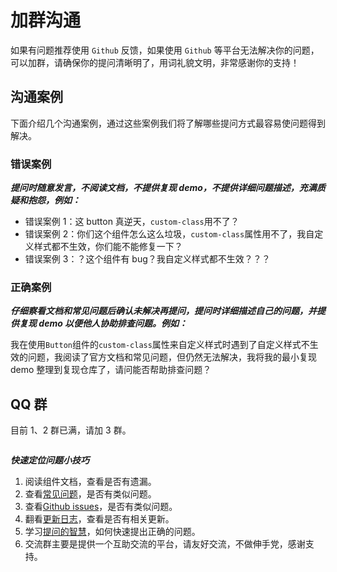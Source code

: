 # 加群沟通

如果有问题推荐使用 `Github` 反馈，如果使用 `Github` 等平台无法解决你的问题，可以加群，请确保你的提问清晰明了，用词礼貌文明，非常感谢你的支持！


## 沟通案例

下面介绍几个沟通案例，通过这些案例我们将了解哪些提问方式最容易使问题得到解决。

### 错误案例

**_提问时随意发言，不阅读文档，不提供复现 demo，不提供详细问题描述，充满质疑和抱怨，例如：_**

- 错误案例 1：这 button 真逆天，`custom-class`用不了？
- 错误案例 2：你们这个组件怎么这么垃圾，`custom-class`属性用不了，我自定义样式都不生效，你们能不能修复一下？
- 错误案例 3：？这个组件有 bug？我自定义样式都不生效？？？


### 正确案例

**_仔细察看文档和常见问题后确认未解决再提问，提问时详细描述自己的问题，并提供复现 demo 以便他人协助排查问题。例如：_**

我在使用`Button`组件的`custom-class`属性来自定义样式时遇到了自定义样式不生效的问题，我阅读了官方文档和常见问题，但仍然无法解决，我将我的最小复现 demo 整理到复现仓库了，请问能否帮助排查问题？

## QQ 群

目前 1、2 群已满，请加 3 群。

<div style="display: flex;gap:24px;">
  <img style="width: 250px; height: auto;" :src="QQ1" @click="handleClick" :style="{filter: checked ? 'none' : 'blur(5px)'}" />
  <img style="width: 250px; height: auto;" :src="QQ2" @click="handleClick" :style="{filter: checked ? 'none' : 'blur(5px)'}" />
  <img style="width: 250px; height: auto;" :src="QQ3" @click="handleClick" :style="{filter: checked ? 'none' : 'blur(5px)'}" />
</div>

***快速定位问题小技巧***
1. 阅读组件文档，查看是否有遗漏。
2. 查看[常见问题](/guide/common-problems)，是否有类似问题。
3. 查看[Github issues](https://github.com/Moonofweisheng/wot-design-uni/issues)，是否有类似问题。
4. 翻看[更新日志](/guide/changelog)，查看是否有相关更新。
5. 学习[提问的智慧](https://lug.ustc.edu.cn/wiki/doc/smart-questions/)，如何快速提出正确的问题。
6. 交流群主要是提供一个互助交流的平台，请友好交流，不做伸手党，感谢支持。

<el-checkbox  v-model="checked" label="我已阅读以上沟通案例和小技巧，并保证提问时遵守以上规范" />


<script setup>
import { ElMessage, ElMessageBox } from 'element-plus'
import { ref } from 'vue'
import QQ1 from '/QQ1.jpg'
import QQ2 from '/QQ2.jpg'
import QQ3 from '/QQ3.jpg'

const checked = ref(false)

function handleClick() {
  if (!checked.value) {
  ElMessageBox.alert('阅读以上沟通案例和小技巧，并保证提问时遵守相关规范后可以加群。以任何形式加入到群聊，即表示同意遵守相关规范，请知悉', '提示', {
    confirmButtonText: '我知道了',
  })
  }
}
</script>

